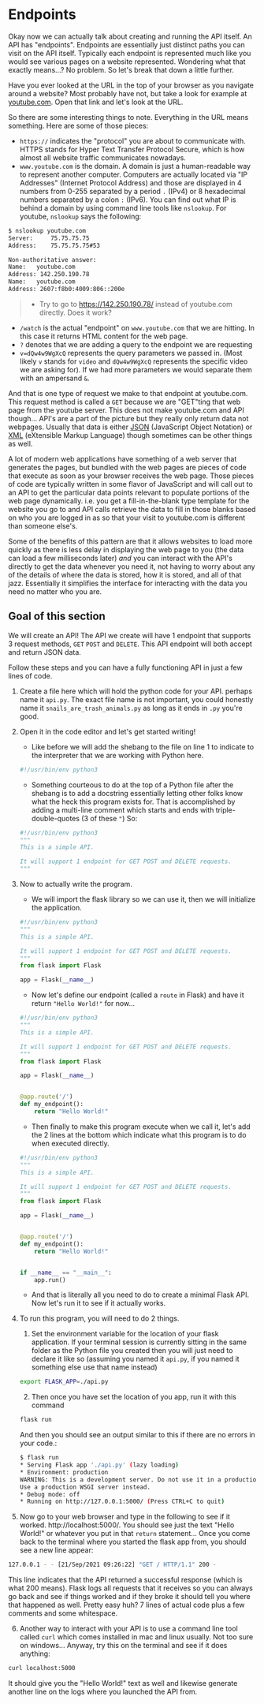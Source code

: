 # Endpoints

Okay now we can actually talk about creating and running the API itself. An API has "endpoints". Endpoints are essentially just distinct paths you can visit on the API itself. Typically each endpoint is represented much like you would see various pages on a website represented. Wondering what that exactly means...? No problem. So let's break that down a little further.

Have you ever looked at the URL in the top of your browser as you navigate around a website? Most probably have not, but take a look for example at [youtube.com](https://www.youtube.com/watch?v=dQw4w9WgXcQ). Open that link and let's look at the URL.

So there are some interesting things to note. Everything in the URL means something. Here are some of those pieces:

- `https://` indicates the "protocol" you are about to communicate with. HTTPS stands for Hyper Text Transfer Protocol Secure, which is how almost all website traffic communicates nowadays.
- `www.youtube.com` is the domain. A domain is just a human-readable way to represent another computer. Computers are actually located via "IP Addresses" (Internet Protocol Address) and those are displayed in 4 numbers from 0-255 separated by a period `.` (IPv4) or 8 hexadecimal numbers separated by a colon `:` (IPv6). You can find out what IP is behind a domain by using command line tools like `nslookup`. For youtube, `nslookup` says the following:

```bash
$ nslookup youtube.com
Server:		75.75.75.75
Address:	75.75.75.75#53

Non-authoritative answer:
Name:	youtube.com
Address: 142.250.190.78
Name:	youtube.com
Address: 2607:f8b0:4009:806::200e
```

> - Try to go to https://142.250.190.78/ instead of youtube.com directly. Does it work?

- `/watch` is the actual "endpoint" on `www.youtube.com` that we are hitting. In this case it returns HTML content for the web page.
- `?` denotes that we are adding a query to the endpoint we are requesting
- `v=dQw4w9WgXcQ` represents the query parameters we passed in. (Most likely `v` stands for `video` and `dQw4w9WgXcQ` represents the specific video we are asking for). If we had more parameters we would separate them with an ampersand `&`.

And that is one type of request we make to that endpoint at youtube.com. This request method is called a `GET` because we are "GET"ting that web page from the youtube server. This does not make youtube.com and API though... API's are a part of the picture but they really only return data not webpages. Usually that data is either [JSON](https://www.json.org/json-en.html) (JavaScript Object Notation) or [XML](https://en.wikipedia.org/wiki/XML) (eXtensible Markup Language) though sometimes can be other things as well.

A lot of modern web applications have something of a web server that generates the pages, but bundled with the web pages are pieces of code that execute as soon as your browser receives the web page. Those pieces of code are typically written in some flavor of JavaScript and will call out to an API to get the particular data points relevant to populate portions of the web page dynamically. i.e. you get a fill-in-the-blank type template for the website you go to and API calls retrieve the data to fill in those blanks based on who you are logged in as so that your visit to youtube.com is different than someone else's.

Some of the benefits of this pattern are that it allows websites to load more quickly as there is less delay in displaying the web page to you (the data can load a few milliseconds later) _and_ you can interact with the API's directly to get the data whenever you need it, not having to worry about any of the details of where the data is stored, how it is stored, and all of that jazz. Essentially it simplifies the interface for interacting with the data you need no matter who you are.

## Goal of this section

We will create an API! The API we create will have 1 endpoint that supports 3 request methods, `GET` `POST` and `DELETE`. This API endpoint will both accept and return JSON data.

Follow these steps and you can have a fully functioning API in just a few lines of code.

1. Create a file here which will hold the python code for your API. perhaps name it `api.py`. The exact file name is not important, you could honestly name it `snails_are_trash_animals.py` as long as it ends in `.py` you're good.
2. Open it in the code editor and let's get started writing!
    - Like before we will add the shebang to the file on line 1 to indicate to the interpreter that we are working with Python here.

    ```Python
    #!/usr/bin/env python3
    ```

    - Something courteous to do at the top of a Python file after the shebang is to add a docstring essentially letting other folks know what the heck this program exists for. That is accomplished by adding a multi-line comment which starts and ends with triple-double-quotes (3 of these `"`) So:

    ```Python
    #!/usr/bin/env python3
    """
    This is a simple API.

    It will support 1 endpoint for GET POST and DELETE requests.
    """
    ```

3. Now to actually write the program.
    - We will import the flask library so we can use it, then we will initialize the application.

    ```Python
    #!/usr/bin/env python3
    """
    This is a simple API.

    It will support 1 endpoint for GET POST and DELETE requests.
    """
    from flask import Flask

    app = Flask(__name__)
    ```

    - Now let's define our endpoint (called a `route` in Flask) and have it return `"Hello World!"` for now...

    ```Python
    #!/usr/bin/env python3
    """
    This is a simple API.

    It will support 1 endpoint for GET POST and DELETE requests.
    """
    from flask import Flask

    app = Flask(__name__)


    @app.route('/')
    def my_endpoint():
        return "Hello World!"
    ```

    - Then finally to make this program execute when we call it, let's add the 2 lines at the bottom which indicate what this program is to do when executed directly.

    ```Python
    #!/usr/bin/env python3
    """
    This is a simple API.

    It will support 1 endpoint for GET POST and DELETE requests.
    """
    from flask import Flask

    app = Flask(__name__)


    @app.route('/')
    def my_endpoint():
        return "Hello World!"


    if __name__ == "__main__":
        app.run()

    ```

    - And that is literally all you need to do to create a minimal Flask API. Now let's run it to see if it actually works.

4. To run this program, you will need to do 2 things.
    1. Set the environment variable for the location of your flask application. If your terminal session is currently sitting in the same folder as the Python file you created then you will just need to declare it like so (assuming you named it `api.py`, if you named it something else use that name instead)

    ```bash
    export FLASK_APP=./api.py
    ```

    2. Then once you have set the location of you app, run it with this command

    ```bash
    flask run
    ```

    And then you should see an output similar to this if there are no errors in your code.:

    ```bash
    $ flask run
    * Serving Flask app './api.py' (lazy loading)
    * Environment: production
    WARNING: This is a development server. Do not use it in a production deployment.
    Use a production WSGI server instead.
    * Debug mode: off
    * Running on http://127.0.0.1:5000/ (Press CTRL+C to quit)
    ```

5. Now go to your web browser and type in the following to see if it worked. http://localhost:5000/. You should see just the text "Hello World!" or whatever you put in that `return` statement... Once you come back to the terminal where you started the flask app from, you should see a new line appear:

```bash
127.0.0.1 - - [21/Sep/2021 09:26:22] "GET / HTTP/1.1" 200 -
```

This line indicates that the API returned a successful response (which is what 200 means). Flask logs all requests that it receives so you can always go back and see if things worked and if they broke it should tell you where that happened as well. Pretty easy huh? 7 lines of actual code plus a few comments and some whitespace.

6. Another way to interact with your API is to use a command line tool called `curl` which comes installed in mac and linux usually. Not too sure on windows...
Anyway, try this on the terminal and see if it does anything:

```bash
curl localhost:5000
```

It should give you the "Hello World!" text as well and likewise generate another line on the logs where you launched the API from.